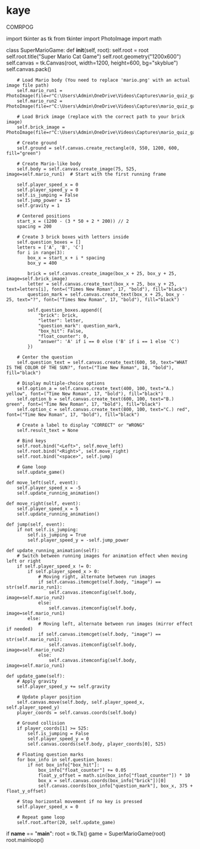 # kaye
COMRPOG

import tkinter as tk
from tkinter import PhotoImage
import math

class SuperMarioGame:
    def __init__(self, root):
        self.root = root
        self.root.title("Super Mario Cat Game")
        self.root.geometry("1200x600")
        self.canvas = tk.Canvas(root, width=1200, height=600, bg="skyblue")
        self.canvas.pack()

        # Load Mario body (You need to replace 'mario.png' with an actual image file path)
        self.mario_run1 = PhotoImage(file=r"C:\Users\Admin\OneDrive\Videos\Captures\mario_quiz_game\super_mario1.png")
        self.mario_run2 = PhotoImage(file=r"C:\Users\Admin\OneDrive\Videos\Captures\mario_quiz_game\super_mario2.png")

        # Load Brick image (replace with the correct path to your brick image)
        self.brick_image = PhotoImage(file=r"C:\Users\Admin\OneDrive\Videos\Captures\mario_quiz_game\brick.png")
        
        # Create ground
        self.ground = self.canvas.create_rectangle(0, 550, 1200, 600, fill="green")

        # Create Mario-like body
        self.body = self.canvas.create_image(75, 525, image=self.mario_run1)  # Start with the first running frame
        
        self.player_speed_x = 0
        self.player_speed_y = 0
        self.is_jumping = False
        self.jump_power = 15
        self.gravity = 1

        # Centered positions
        start_x = (1200 - (3 * 50 + 2 * 200)) // 2
        spacing = 200

        # Create 3 brick boxes with letters inside
        self.question_boxes = []
        letters = ['A', 'B', 'C']
        for i in range(3):
            box_x = start_x + i * spacing
            box_y = 400

            brick = self.canvas.create_image(box_x + 25, box_y + 25, image=self.brick_image)
            letter = self.canvas.create_text(box_x + 25, box_y + 25, text=letters[i], font=("Times New Roman", 17, "bold"), fill="black")
            question_mark = self.canvas.create_text(box_x + 25, box_y - 25, text="?", font=("Times New Roman", 17, "bold"), fill="black")

            self.question_boxes.append({
                "brick": brick,
                "letter": letter,
                "question_mark": question_mark,
                "box_hit": False,
                "float_counter": 0,
                "answer": 'A' if i == 0 else ('B' if i == 1 else 'C')
            })

        # Center the question
        self.question_text = self.canvas.create_text(600, 50, text="WHAT IS THE COLOR OF THE SUN?", font=("Time New Roman", 18, "bold"), fill="black")

        # Display multiple-choice options
        self.option_a = self.canvas.create_text(400, 100, text="A.) yellow", font=("Time New Roman", 17, "bold"), fill="black")
        self.option_b = self.canvas.create_text(600, 100, text="B.) green", font=("Time New Roman", 17, "bold"), fill="black")
        self.option_c = self.canvas.create_text(800, 100, text="C.) red", font=("Time New Roman", 17, "bold"), fill="black")

        # Create a label to display "CORRECT" or "WRONG"
        self.result_text = None

        # Bind keys
        self.root.bind("<Left>", self.move_left)
        self.root.bind("<Right>", self.move_right)
        self.root.bind("<space>", self.jump)

        # Game loop
        self.update_game()

    def move_left(self, event):
        self.player_speed_x = -5
        self.update_running_animation()

    def move_right(self, event):
        self.player_speed_x = 5
        self.update_running_animation()

    def jump(self, event):
        if not self.is_jumping:
            self.is_jumping = True
            self.player_speed_y = -self.jump_power

    def update_running_animation(self):
        # Switch between running images for animation effect when moving left or right
        if self.player_speed_x != 0:
            if self.player_speed_x > 0:
                # Moving right, alternate between run images
                if self.canvas.itemcget(self.body, "image") == str(self.mario_run1):
                    self.canvas.itemconfig(self.body, image=self.mario_run2)
                else:
                    self.canvas.itemconfig(self.body, image=self.mario_run1)
            else:
                # Moving left, alternate between run images (mirror effect if needed)
                if self.canvas.itemcget(self.body, "image") == str(self.mario_run1):
                    self.canvas.itemconfig(self.body, image=self.mario_run2)
                else:
                    self.canvas.itemconfig(self.body, image=self.mario_run1)

    def update_game(self):
        # Apply gravity
        self.player_speed_y += self.gravity

        # Update player position
        self.canvas.move(self.body, self.player_speed_x, self.player_speed_y)
        player_coords = self.canvas.coords(self.body)

        # Ground collision
        if player_coords[1] >= 525:
            self.is_jumping = False
            self.player_speed_y = 0
            self.canvas.coords(self.body, player_coords[0], 525)

        # Floating question marks
        for box_info in self.question_boxes:
            if not box_info["box_hit"]:
                box_info["float_counter"] += 0.05
                float_y_offset = math.sin(box_info["float_counter"]) * 10
                box_x = self.canvas.coords(box_info["brick"])[0]
                self.canvas.coords(box_info["question_mark"], box_x, 375 + float_y_offset)

        # Stop horizontal movement if no key is pressed
        self.player_speed_x = 0

        # Repeat game loop
        self.root.after(20, self.update_game)

if __name__ == "__main__":
    root = tk.Tk()
    game = SuperMarioGame(root)
    root.mainloop()
